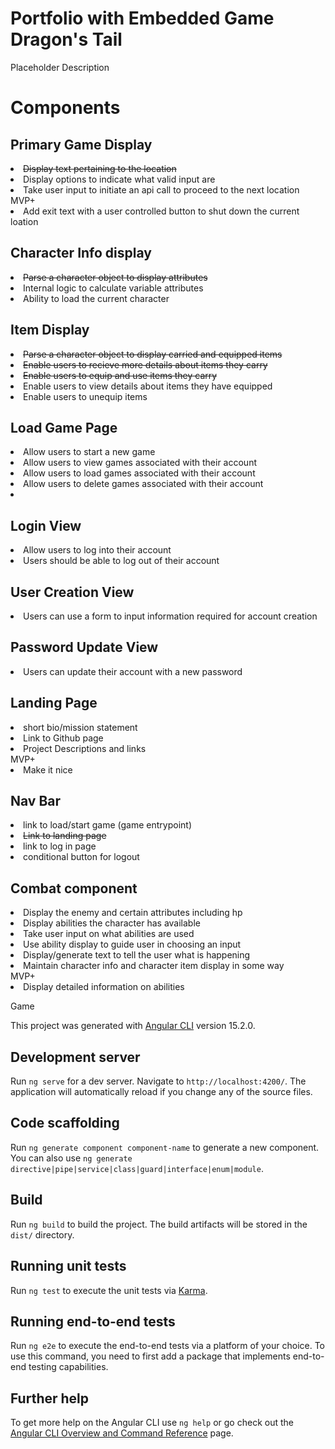 # Portfolio with Embedded Game Dragon's Tail

Placeholder Description


# Components
## Primary Game Display

<li><s>Display text pertaining to the location</s></li>
<li>Display options to indicate what valid input are</li>
<li>Take user input to initiate an api call to proceed to the next location</li>
MVP+
<li>Add exit text with a user controlled button to shut down the current loation</li>

## Character Info display

<li><s>Parse a character object to display attributes</s></li>
<li>Internal logic to calculate variable attributes</li>
<li>Ability to load the current character</li>

## Item Display

<li><s>Parse a character object to display carried and equipped items</s></li>
<li><s>Enable users to recieve more details about items they carry</s></li>
<li><s>Enable users to equip and use items they carry</s></li>
<li>Enable users to view details about items they have equipped</li>
<li>Enable users to unequip items</li>

## Load Game Page

<li>Allow users to start a new game</li>
<li>Allow users to view games associated with their account</li>
<li>Allow users to load games associated with their account</li>
<li>Allow users to delete games associated with their account</li>
<li></li>

## Login View

<li>Allow users to log into their account</li>
<li>Users should be able to log out of their account</li>

## User Creation View
<li>Users can use a form to input information required for account creation</li>

## Password Update View

<li>Users can update their account with a new password</li>

## Landing Page

<li>short bio/mission statement</li>
<li>Link to Github page</li>
<li>Project Descriptions and links</li>
MVP+
<li>Make it nice</li>

## Nav Bar

<li>link to load/start game (game entrypoint)</li>
<li><s>Link to landing page</s></li>
<li>link to log in page</li>
<li>conditional button for logout</li>

## Combat component

<li>Display the enemy and certain attributes including hp</li>
<li>Display abilities the character has available</li>
<li>Take user input on what abilities are used</li>
<li>Use ability display to guide user in choosing an input</li>
<li>Display/generate text to tell the user what is happening</li>
<li>Maintain character info and character item display in some way</li>
MVP+
<li>Display detailed information on abilities</li>


Game







This project was generated with [Angular CLI](https://github.com/angular/angular-cli) version 15.2.0.

## Development server

Run `ng serve` for a dev server. Navigate to `http://localhost:4200/`. The application will automatically reload if you change any of the source files.

## Code scaffolding

Run `ng generate component component-name` to generate a new component. You can also use `ng generate directive|pipe|service|class|guard|interface|enum|module`.

## Build

Run `ng build` to build the project. The build artifacts will be stored in the `dist/` directory.

## Running unit tests

Run `ng test` to execute the unit tests via [Karma](https://karma-runner.github.io).

## Running end-to-end tests

Run `ng e2e` to execute the end-to-end tests via a platform of your choice. To use this command, you need to first add a package that implements end-to-end testing capabilities.

## Further help

To get more help on the Angular CLI use `ng help` or go check out the [Angular CLI Overview and Command Reference](https://angular.io/cli) page.
